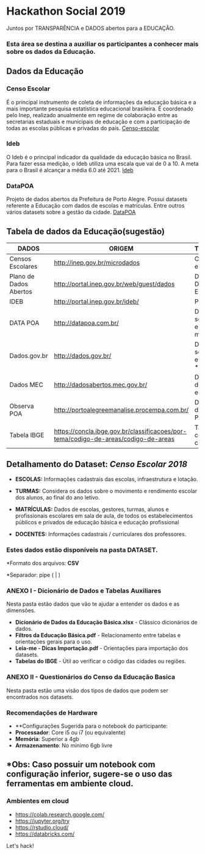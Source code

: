 # Hackathon Social 2019

Juntos por TRANSPARÊNCIA e DADOS abertos para a EDUCAÇÃO.

### Esta área se destina a auxiliar os participantes a conhecer mais sobre os dados da Educação.

## Dados da Educação

### Censo Escolar
É o principal instrumento de coleta de informações da educação básica e a mais importante pesquisa estatística educacional brasileira. É coordenado pelo Inep, realizado anualmente em regime de colaboração entre as secretarias estaduais e municipais de educação e com a participação de todas as escolas públicas e privadas do país.  [Censo-escolar](http://portal.inep.gov.br/censo-escolar)

### Ideb
O Ideb é o principal indicador da qualidade da educação básica no Brasil. Para fazer essa medição, o Ideb utiliza uma escala que vai de 0 a 10. A meta para o Brasil é alcançar a média 6.0 até 2021. [Ideb](https://academia.qedu.org.br/ideb/o-que-e-o-ideb-2/)

### DataPOA	
Projeto de dados abertos da Prefeitura de Porto Alegre. Possuí datasets referente a Educação com dados de escolas e matrículas. Entre outros vários datasets sobre a gestão da cidade.  [DataPOA](http://datapoa.com.br/)


## Tabela de dados da Educação(sugestão)
DADOS| ORIGEM| TIPO
------------------- | ------------------------------|:---------------------
Censos Escolares       | http://inep.gov.br/microdados                                                      | Completo por escola/turmas
Plano de Dados Abertos | http://portal.inep.gov.br/web/guest/dados                                          | Diversos Dados sobre Educação
IDEB                   | http://portal.inep.gov.br/ideb/                                                    | Por escola
DATA POA               | http://datapoa.com.br/                                                             | Diversos sobre educação municipal
Dados.gov.br           | http://dados.gov.br/                                                               | Diversos sobre educação *antigos
Dados MEC              | http://dadosabertos.mec.gov.br/                                                    | Diversos dados sobre educação
Observa POA            | http://portoalegreemanalise.procempa.com.br/                                       | Diversos dados sobre Porto Alegre
Tabela IBGE            | https://concla.ibge.gov.br/classificacoes/por-tema/codigo-de-areas/codigo-de-areas | Tabela com o código das cidades   


## Detalhamento do Dataset: *Censo Escolar 2018*

*	**ESCOLAS:** Informações cadastrais das escolas, infraestrutura e lotação.

* **TURMAS:** Considera os dados sobre o movimento e rendimento escolar dos alunos, ao final do ano letivo.

*	**MATRÍCULAS:** Dados de escolas, gestores, turmas, alunos e profissionais escolares em sala de aula, de todos os estabelecimentos públicos e privados de educação básica e educação profissional 

*	**DOCENTES:** Informações cadastrais / curriculares dos professores.

### Estes dados estão disponíveis na pasta DATASET.
*Formato dos arquivos: **CSV**

*Separador: pipe ( | )

### ANEXO I - Dicionário de Dados e Tabelas Auxiliares
 Nesta pasta estão dados que vão te ajudar a entender os dados e as dimensões. 
  
  * **Dicionário de Dados da Educação Básica.xlsx** - Clássico dicionários de dados.
  * **Filtros da Educação Básica.pdf** - Relacionamento entre tabelas e orientações gerais para o uso.
  * **Leia-me - Dicas Importação.pdf** - Orientações para importação dos datasets.
  * **Tabelas do IBGE** - Útil ao verificar o código das cidades ou regiões.
  
 
 ### ANEXO II -  Questionários do Censo da Educação Basica
 Nesta pasta estão uma visão dos tipos de dados que podem ser encontrados nos datasets. 
  
 
 ### Recomendações de Hardware
 
 * **Configurações Sugerida para o notebook do participante:
 * **Processador**: Core i5 ou i7 (ou equivalente)
 * **Memória**: Superior a 4gb 
 * **Armazenamento**: No mínimo 6gb livre  

## *Obs: Caso possuir um notebook com configuração inferior, sugere-se o uso das ferramentas em ambiente cloud.

### Ambientes em cloud 

- https://colab.research.google.com/ 
- https://jupyter.org/try
- https://rstudio.cloud/
- https://databricks.com/

Let's hack! 
